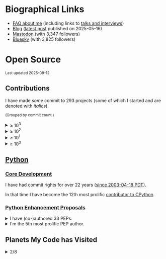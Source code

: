 # Biographical Links
- [FAQ about me](https://opensource.snarky.ca/About+Me/Frequently+Asked+Questions) (including links to [talks and interviews](https://opensource.snarky.ca/About+Me/Appearances))
- [Blog](https://snarky.ca) ([latest post](https://snarky.ca/unravelling-t-strings/) published on 2025-05-16)
- [Mastodon](https://mastodon.social/@brettcannon) (with 3,347 followers)
- [Bluesky](https://bsky.app/profile/snarky.ca) (with 3,825 followers)

# Open Source

<small>Last updated 2025-09-12.</small>

## Contributions

I have made _some_ commit to 293 projects (some of which I started and are denoted with *italics*).

<small>(Grouped by commit count.)</small>

<details><summary>&ge; 10<sup>3</sup></summary>

<ol>


<li><a href="https://github.com/python/cpython/commits?author=brettcannon">python/cpython</a></li>










































































































































































































































































































































































































































































































































































































</ol>

</details>

<details><summary>&ge; 10<sup>2</sup></summary>

<ol>




<li><a href="https://github.com/python/peps/commits?author=brettcannon">python/peps</a></li>



<li><a href="https://github.com/microsoft/vscode-python/commits?author=brettcannon">microsoft/vscode-python</a></li>



<li><i><a href="https://github.com/brettcannon/python-launcher/commits?author=brettcannon">brettcannon/python-launcher</a></i></li>



<li><a href="https://github.com/microsoft/vscode-jupyter/commits?author=brettcannon">microsoft/vscode-jupyter</a></li>



<li><i><a href="https://github.com/brettcannon/caniusepython3/commits?author=brettcannon">brettcannon/caniusepython3</a></i></li>



<li><a href="https://github.com/python/devguide/commits?author=brettcannon">python/devguide</a></li>



<li><a href="https://github.com/microsoft/Pyjion/commits?author=brettcannon">microsoft/Pyjion</a></li>



<li><i><a href="https://github.com/gidgethub/gidgethub/commits?author=brettcannon">gidgethub/gidgethub</a></i></li>



<li><i><a href="https://github.com/brettcannon/oplop/commits?author=brettcannon">brettcannon/oplop</a></i></li>



<li><i><a href="https://github.com/brettcannon/desugar/commits?author=brettcannon">brettcannon/desugar</a></i></li>



<li><i><a href="https://github.com/brettcannon/dotconfig/commits?author=brettcannon">brettcannon/dotconfig</a></i></li>



<li><a href="https://github.com/python/the-knights-who-say-ni/commits?author=brettcannon">python/the-knights-who-say-ni</a></li>



<li><i><a href="https://github.com/brettcannon/dotfiles/commits?author=brettcannon">brettcannon/dotfiles</a></i></li>



<li><a href="https://github.com/pypa/packaging/commits?author=brettcannon">pypa/packaging</a></li>



<li><i><a href="https://github.com/brettcannon/free-labour/commits?author=brettcannon">brettcannon/free-labour</a></i></li>



<li><i><a href="https://github.com/brettcannon/travelbrag/commits?author=brettcannon">brettcannon/travelbrag</a></i></li>



<li><i><a href="https://github.com/Which-Film/which-film.info/commits?author=brettcannon">Which-Film/which-film.info</a></i></li>








































































































































































































































































































































































































































































































































































</ol>

</details>

<details><summary>&ge; 10<sup>1</sup></summary>

<ol>






































<li><a href="https://github.com/microsoft/pvscbot/commits?author=brettcannon">microsoft/pvscbot</a></li>



<li><i><a href="https://github.com/brettcannon/mousebender/commits?author=brettcannon">brettcannon/mousebender</a></i></li>



<li><a href="https://github.com/python/importlib_resources/commits?author=brettcannon">python/importlib_resources</a></li>



<li><a href="https://github.com/PyCQA/modernize/commits?author=brettcannon">PyCQA/modernize</a></li>



<li><i><a href="https://github.com/brettcannon/release-often/commits?author=brettcannon">brettcannon/release-often</a></i></li>



<li><a href="https://github.com/python/bedevere/commits?author=brettcannon">python/bedevere</a></li>



<li><a href="https://github.com/python/devinabox/commits?author=brettcannon">python/devinabox</a></li>



<li><i><a href="https://github.com/brettcannon/WWBD/commits?author=brettcannon">brettcannon/WWBD</a></i></li>



<li><i><a href="https://github.com/brettcannon/trips-history/commits?author=brettcannon">brettcannon/trips-history</a></i></li>



<li><i><a href="https://github.com/brettcannon/microvenv/commits?author=brettcannon">brettcannon/microvenv</a></i></li>



<li><i><a href="https://github.com/brettcannon/pep425/commits?author=brettcannon">brettcannon/pep425</a></i></li>



<li><i><a href="https://github.com/brettcannon/check-for-changed-files/commits?author=brettcannon">brettcannon/check-for-changed-files</a></i></li>



<li><a href="https://github.com/pypa/packaging.python.org/commits?author=brettcannon">pypa/packaging.python.org</a></li>



<li><i><a href="https://github.com/brettcannon/py-pip/commits?author=brettcannon">brettcannon/py-pip</a></i></li>



<li><i><a href="https://github.com/brettcannon/cpython-wasi-build/commits?author=brettcannon">brettcannon/cpython-wasi-build</a></i></li>



<li><i><a href="https://github.com/brettcannon/python-azure-web-app-cookiecutter/commits?author=brettcannon">brettcannon/python-azure-web-app-cookiecutter</a></i></li>



<li><i><a href="https://github.com/brettcannon/stdlib-stats/commits?author=brettcannon">brettcannon/stdlib-stats</a></i></li>



<li><i><a href="https://github.com/brettcannon/mnfy/commits?author=brettcannon">brettcannon/mnfy</a></i></li>



<li><a href="https://github.com/microsoft/vscode-docs-archive/commits?author=brettcannon">microsoft/vscode-docs-archive</a></li>



<li><a href="https://github.com/dabeaz/curio/commits?author=brettcannon">dabeaz/curio</a></li>



<li><a href="https://github.com/microsoft/vscode-docs/commits?author=brettcannon">microsoft/vscode-docs</a></li>



<li><i><a href="https://github.com/brettcannon/sans-io/commits?author=brettcannon">brettcannon/sans-io</a></i></li>



<li><i><a href="https://github.com/brettcannon/modutil/commits?author=brettcannon">brettcannon/modutil</a></i></li>



<li><i><a href="https://github.com/brettcannon/time-clock/commits?author=brettcannon">brettcannon/time-clock</a></i></li>



<li><i><a href="https://github.com/brettcannon/flatten_filenames/commits?author=brettcannon">brettcannon/flatten_filenames</a></i></li>



<li><i><a href="https://github.com/brettcannon/find-duplicate-files/commits?author=brettcannon">brettcannon/find-duplicate-files</a></i></li>



<li><i><a href="https://github.com/brettcannon/riscv-harmony/commits?author=brettcannon">brettcannon/riscv-harmony</a></i></li>



<li><a href="https://github.com/elixir-lang/elixir-lang.github.com/commits?author=brettcannon">elixir-lang/elixir-lang.github.com</a></li>



<li><a href="https://github.com/uranusjr/packaging-metadata-comparisons/commits?author=brettcannon">uranusjr/packaging-metadata-comparisons</a></li>



<li><i><a href="https://github.com/brettcannon/basicenum/commits?author=brettcannon">brettcannon/basicenum</a></i></li>



<li><a href="https://github.com/angular/angular.js/commits?author=brettcannon">angular/angular.js</a></li>



<li><a href="https://github.com/pypa/setuptools/commits?author=brettcannon">pypa/setuptools</a></li>



<li><a href="https://github.com/python-trio/trio/commits?author=brettcannon">python-trio/trio</a></li>



<li><a href="https://github.com/dusty-phillips/rescript-zora/commits?author=brettcannon">dusty-phillips/rescript-zora</a></li>



<li><a href="https://github.com/python/core-workflow/commits?author=brettcannon">python/core-workflow</a></li>



<li><a href="https://github.com/microsoft/vscode-dev-containers/commits?author=brettcannon">microsoft/vscode-dev-containers</a></li>



<li><a href="https://github.com/microsoft/vscode-python-devicesimulator/commits?author=brettcannon">microsoft/vscode-python-devicesimulator</a></li>



<li><a href="https://github.com/Azure-Samples/Azure-MachineLearning-DataScience/commits?author=brettcannon">Azure-Samples/Azure-MachineLearning-DataScience</a></li>



<li><i><a href="https://github.com/brettcannon/record-type/commits?author=brettcannon">brettcannon/record-type</a></i></li>



<li><a href="https://github.com/Azure/msrest-for-python/commits?author=brettcannon">Azure/msrest-for-python</a></li>



<li><i><a href="https://github.com/brettcannon/pip-secure-install/commits?author=brettcannon">brettcannon/pip-secure-install</a></i></li>



<li><a href="https://github.com/python-hyper/uritemplate/commits?author=brettcannon">python-hyper/uritemplate</a></li>



<li><a href="https://github.com/microsoft/TypeScript-Handbook/commits?author=brettcannon">microsoft/TypeScript-Handbook</a></li>



<li><a href="https://github.com/emmatyping/python-wasm/commits?author=brettcannon">emmatyping/python-wasm</a></li>



<li><a href="https://github.com/Azure/msrestazure-for-python/commits?author=brettcannon">Azure/msrestazure-for-python</a></li>



<li><a href="https://github.com/pypa/distutils/commits?author=brettcannon">pypa/distutils</a></li>



<li><a href="https://github.com/python/buildmaster-config/commits?author=brettcannon">python/buildmaster-config</a></li>



<li><i><a href="https://github.com/brettcannon/defy-layout-scorer/commits?author=brettcannon">brettcannon/defy-layout-scorer</a></i></li>



<li><a href="https://github.com/orsenthil/cpython-hg-to-git/commits?author=brettcannon">orsenthil/cpython-hg-to-git</a></li>



<li><a href="https://selenic.com/repo/python-hglib/log?rev=brett%40python.org">python-hglib</a></li>




































































































































































































































































































































































































































































</ol>

</details>

<details><summary>&ge; 10<sup>0</sup></summary>

<ol>










































































































































<li><a href="https://github.com/python3statement/python3statement.github.io/commits?author=brettcannon">python3statement/python3statement.github.io</a></li>



<li><a href="https://github.com/benjaminp/six/commits?author=brettcannon">benjaminp/six</a></li>



<li><a href="https://github.com/python/steering-council/commits?author=brettcannon">python/steering-council</a></li>



<li><i><a href="https://github.com/brettcannon/importlib/commits?author=brettcannon">brettcannon/importlib</a></i></li>



<li><a href="https://github.com/beeware/toga/commits?author=brettcannon">beeware/toga</a></li>



<li><a href="https://github.com/dusty-phillips/match-variant/commits?author=brettcannon">dusty-phillips/match-variant</a></li>



<li><a href="https://github.com/JuliaLang/julia/commits?author=brettcannon">JuliaLang/julia</a></li>



<li><i><a href="https://github.com/brettcannon/choose-a-font.dev/commits?author=brettcannon">brettcannon/choose-a-font.dev</a></i></li>



<li><a href="https://github.com/microsoft/vscode-telemetry-extractor/commits?author=brettcannon">microsoft/vscode-telemetry-extractor</a></li>



<li><i><a href="https://github.com/brettcannon/nowhere-on-the-web/commits?author=brettcannon">brettcannon/nowhere-on-the-web</a></i></li>



<li><a href="https://github.com/microsoft/vscode-anaconda-extension-pack/commits?author=brettcannon">microsoft/vscode-anaconda-extension-pack</a></li>



<li><a href="https://github.com/lustre-labs/lustre/commits?author=brettcannon">lustre-labs/lustre</a></li>



<li><a href="https://github.com/eclipse-archived/ceylon-lang.org/commits?author=brettcannon">eclipse-archived/ceylon-lang.org</a></li>



<li><a href="https://github.com/rescript-lang/rescript-lang.org/commits?author=brettcannon">rescript-lang/rescript-lang.org</a></li>



<li><a href="https://github.com/python/blurb/commits?author=brettcannon">python/blurb</a></li>



<li><a href="https://github.com/python/cherry-picker/commits?author=brettcannon">python/cherry-picker</a></li>



<li><i><a href="https://github.com/brettcannon/porting-to-python-3-notebook/commits?author=brettcannon">brettcannon/porting-to-python-3-notebook</a></i></li>



<li><a href="https://github.com/Azure/azure-sdk-for-python/commits?author=brettcannon">Azure/azure-sdk-for-python</a></li>



<li><a href="https://github.com/openlawlibrary/pygls/commits?author=brettcannon">openlawlibrary/pygls</a></li>



<li><a href="https://github.com/micktwomey/pyiso8601/commits?author=brettcannon">micktwomey/pyiso8601</a></li>



<li><a href="https://github.com/python/cpython-devcontainers/commits?author=brettcannon">python/cpython-devcontainers</a></li>



<li><a href="https://github.com/python/planet/commits?author=brettcannon">python/planet</a></li>



<li><a href="https://github.com/python/typeshed/commits?author=brettcannon">python/typeshed</a></li>



<li><a href="https://github.com/rust-lang/rust/commits?author=brettcannon">rust-lang/rust</a></li>



<li><a href="https://github.com/microsoft/vscode/commits?author=brettcannon">microsoft/vscode</a></li>



<li><a href="https://github.com/WebAssembly/design/commits?author=brettcannon">WebAssembly/design</a></li>



<li><a href="https://github.com/aosabook/500lines/commits?author=brettcannon">aosabook/500lines</a></li>



<li><a href="https://github.com/pypa/pipenv/commits?author=brettcannon">pypa/pipenv</a></li>



<li><a href="https://github.com/Homebrew/homebrew-core/commits?author=brettcannon">Homebrew/homebrew-core</a></li>



<li><a href="https://github.com/Homebrew/legacy-homebrew/commits?author=brettcannon">Homebrew/legacy-homebrew</a></li>



<li><a href="https://github.com/github/gitignore/commits?author=brettcannon">github/gitignore</a></li>



<li><i><a href="https://github.com/brettcannon/vscode-zephyr-asdl/commits?author=brettcannon">brettcannon/vscode-zephyr-asdl</a></i></li>



<li><a href="https://github.com/cookiecutter/cookiecutter/commits?author=brettcannon">cookiecutter/cookiecutter</a></li>



<li><a href="https://github.com/square/dagger/commits?author=brettcannon">square/dagger</a></li>



<li><a href="https://github.com/vstinner/misc/commits?author=brettcannon">vstinner/misc</a></li>



<li><a href="https://github.com/python/psf-salt/commits?author=brettcannon">python/psf-salt</a></li>



<li><a href="https://github.com/sarugaku/resolvelib/commits?author=brettcannon">sarugaku/resolvelib</a></li>



<li><a href="https://github.com/dotnet/docs/commits?author=brettcannon">dotnet/docs</a></li>



<li><a href="https://github.com/Mariatta/github-bot-tutorial/commits?author=brettcannon">Mariatta/github-bot-tutorial</a></li>



<li><a href="https://github.com/microsoft/vscode-wiki/commits?author=brettcannon">microsoft/vscode-wiki</a></li>



<li><a href="https://github.com/thechangelog/show-notes/commits?author=brettcannon">thechangelog/show-notes</a></li>



<li><a href="https://github.com/micropython/micropython/commits?author=brettcannon">micropython/micropython</a></li>



<li><a href="https://github.com/jazzband/pip-tools/commits?author=brettcannon">jazzband/pip-tools</a></li>



<li><a href="https://github.com/badges/shields/commits?author=brettcannon">badges/shields</a></li>



<li><a href="https://github.com/inko-lang/inko/commits?author=brettcannon">inko-lang/inko</a></li>



<li><i><a href="https://github.com/brettcannon/cpython-wasi-buildbot/commits?author=brettcannon">brettcannon/cpython-wasi-buildbot</a></i></li>



<li><a href="https://github.com/beeware/beeware.github.io/commits?author=brettcannon">beeware/beeware.github.io</a></li>



<li><a href="https://github.com/vibora-io/vibora/commits?author=brettcannon">vibora-io/vibora</a></li>



<li><a href="https://github.com/python-hyper/h2/commits?author=brettcannon">python-hyper/h2</a></li>



<li><a href="https://github.com/wntrblm/nox/commits?author=brettcannon">wntrblm/nox</a></li>



<li><a href="https://github.com/astral-sh/ruff/commits?author=brettcannon">astral-sh/ruff</a></li>



<li><a href="https://github.com/microsoft/vscode-python-templates/commits?author=brettcannon">microsoft/vscode-python-templates</a></li>



<li><a href="https://github.com/beeware/liquid-demo/commits?author=brettcannon">beeware/liquid-demo</a></li>



<li><a href="https://github.com/microsoft/vscode-docker/commits?author=brettcannon">microsoft/vscode-docker</a></li>



<li><a href="https://github.com/dabeaz/ply/commits?author=brettcannon">dabeaz/ply</a></li>



<li><a href="https://github.com/aio-libs/aiohttp/commits?author=brettcannon">aio-libs/aiohttp</a></li>



<li><a href="https://github.com/bytecodealliance/wasmtime/commits?author=brettcannon">bytecodealliance/wasmtime</a></li>



<li><a href="https://github.com/microsoft/vscode-isort/commits?author=brettcannon">microsoft/vscode-isort</a></li>



<li><a href="https://github.com/larryhastings/appeal/commits?author=brettcannon">larryhastings/appeal</a></li>



<li><a href="https://github.com/microsoft/TypeScript-wiki/commits?author=brettcannon">microsoft/TypeScript-wiki</a></li>



<li><a href="https://github.com/rustwasm/book/commits?author=brettcannon">rustwasm/book</a></li>



<li><a href="https://github.com/riverscuomo/apps/commits?author=brettcannon">riverscuomo/apps</a></li>



<li><a href="https://github.com/huggingface/agents-course/commits?author=brettcannon">huggingface/agents-course</a></li>



<li><a href="https://github.com/ponylang/pony-tutorial/commits?author=brettcannon">ponylang/pony-tutorial</a></li>



<li><a href="https://github.com/conda/ceps/commits?author=brettcannon">conda/ceps</a></li>



<li><a href="https://github.com/conda/conda/commits?author=brettcannon">conda/conda</a></li>



<li><a href="https://github.com/pyscript/pyscript/commits?author=brettcannon">pyscript/pyscript</a></li>



<li><a href="https://github.com/gleam-lang/otp/commits?author=brettcannon">gleam-lang/otp</a></li>



<li><a href="https://github.com/moby/mobywebsite/commits?author=brettcannon">moby/mobywebsite</a></li>



<li><a href="https://github.com/MeeseeksBox/meeseeksbox.github.io/commits?author=brettcannon">MeeseeksBox/meeseeksbox.github.io</a></li>



<li><a href="https://github.com/kushaldas/pep582/commits?author=brettcannon">kushaldas/pep582</a></li>



<li><a href="https://github.com/asyncio-docs/asyncio-doc/commits?author=brettcannon">asyncio-docs/asyncio-doc</a></li>



<li><a href="https://github.com/microsoft/sql-server-samples/commits?author=brettcannon">microsoft/sql-server-samples</a></li>



<li><a href="https://github.com/MicrosoftDocs/visualstudio-docs/commits?author=brettcannon">MicrosoftDocs/visualstudio-docs</a></li>



<li><a href="https://github.com/progit/progit2/commits?author=brettcannon">progit/progit2</a></li>



<li><a href="https://github.com/python/typing/commits?author=brettcannon">python/typing</a></li>



<li><a href="https://github.com/jaraco/skeleton/commits?author=brettcannon">jaraco/skeleton</a></li>



<li><a href="https://github.com/python/core-sprint/commits?author=brettcannon">python/core-sprint</a></li>



<li><a href="https://github.com/WebAssembly/wasi-sdk/commits?author=brettcannon">WebAssembly/wasi-sdk</a></li>



<li><a href="https://github.com/gleam-lang/language-tour/commits?author=brettcannon">gleam-lang/language-tour</a></li>



<li><a href="https://github.com/bloodyowl/rescript-test/commits?author=brettcannon">bloodyowl/rescript-test</a></li>



<li><a href="https://github.com/MPOS/php-mpos/commits?author=brettcannon">MPOS/php-mpos</a></li>



<li><a href="https://github.com/pypa/flit/commits?author=brettcannon">pypa/flit</a></li>



<li><a href="https://github.com/python/pythonineducation.org/commits?author=brettcannon">python/pythonineducation.org</a></li>



<li><a href="https://github.com/kushaldas/pym/commits?author=brettcannon">kushaldas/pym</a></li>



<li><a href="https://github.com/microsoft/language-server-protocol/commits?author=brettcannon">microsoft/language-server-protocol</a></li>



<li><a href="https://github.com/python/python-docs-theme/commits?author=brettcannon">python/python-docs-theme</a></li>



<li><a href="https://github.com/microsoftarchive/msgraph-sdk-python/commits?author=brettcannon">microsoftarchive/msgraph-sdk-python</a></li>



<li><a href="https://github.com/matplotlib/matplotlib/commits?author=brettcannon">matplotlib/matplotlib</a></li>



<li><a href="https://github.com/buildout/buildout/commits?author=brettcannon">buildout/buildout</a></li>



<li><a href="https://github.com/fastapi/sqlmodel/commits?author=brettcannon">fastapi/sqlmodel</a></li>



<li><a href="https://github.com/python/pyperformance/commits?author=brettcannon">python/pyperformance</a></li>



<li><a href="https://github.com/django/django/">Django</a></li>



<li><a href="https://github.com/pablogsal/cpython_leaderboard/commits?author=brettcannon">pablogsal/cpython_leaderboard</a></li>



<li><a href="https://github.com/stellar-deprecated/docs/commits?author=brettcannon">stellar-deprecated/docs</a></li>



<li><a href="https://github.com/score-spec/spec/commits?author=brettcannon">score-spec/spec</a></li>



<li><a href="https://github.com/psf/fundable-packaging-improvements/commits?author=brettcannon">psf/fundable-packaging-improvements</a></li>



<li><a href="https://github.com/stellar/new-docs/commits?author=brettcannon">stellar/new-docs</a></li>



<li><a href="https://github.com/palantir/python-language-server/commits?author=brettcannon">palantir/python-language-server</a></li>



<li><a href="https://github.com/spotify/pedalboard/commits?author=brettcannon">spotify/pedalboard</a></li>



<li><a href="https://github.com/gitkraken/vscode-gitlens/commits?author=brettcannon">gitkraken/vscode-gitlens</a></li>



<li><a href="https://github.com/regebro/supporting-python-3/commits?author=brettcannon">regebro/supporting-python-3</a></li>



<li><a href="https://github.com/aurelia/documentation/commits?author=brettcannon">aurelia/documentation</a></li>



<li><a href="https://github.com/pyvideo/old-pyvideo/commits?author=brettcannon">pyvideo/old-pyvideo</a></li>



<li><a href="https://github.com/microsoft/vscode-pylint/commits?author=brettcannon">microsoft/vscode-pylint</a></li>



<li><a href="https://github.com/astral-sh/uv/commits?author=brettcannon">astral-sh/uv</a></li>



<li><a href="https://github.com/markshannon/faster-cpython/commits?author=brettcannon">markshannon/faster-cpython</a></li>



<li><a href="https://github.com/modelcontextprotocol/rust-sdk/commits?author=brettcannon">modelcontextprotocol/rust-sdk</a></li>



<li><i><a href="https://github.com/brettcannon/character-frequency/commits?author=brettcannon">brettcannon/character-frequency</a></i></li>



<li><a href="https://github.com/bagder/http2-explained/commits?author=brettcannon">bagder/http2-explained</a></li>



<li><a href="https://github.com/adafruit/Adafruit_CircuitPython_CircuitPlayground/commits?author=brettcannon">adafruit/Adafruit_CircuitPython_CircuitPlayground</a></li>



<li><a href="https://github.com/luabud/hello-vscodespaces/commits?author=brettcannon">luabud/hello-vscodespaces</a></li>



<li><a href="https://github.com/microsoft/vscode-extension-samples/commits?author=brettcannon">microsoft/vscode-extension-samples</a></li>



<li><a href="https://github.com/Devid-Ba/Text-adventure/commits?author=brettcannon">Devid-Ba/Text-adventure</a></li>



<li><a href="https://github.com/microsoftgraph/microsoft-graph-docs-contrib/commits?author=brettcannon">microsoftgraph/microsoft-graph-docs-contrib</a></li>



<li><a href="https://github.com/pypa/trove-classifiers/commits?author=brettcannon">pypa/trove-classifiers</a></li>



<li><a href="https://github.com/gleam-lang/website/commits?author=brettcannon">gleam-lang/website</a></li>



<li><a href="https://github.com/riverscuomo/new-albums/commits?author=brettcannon">riverscuomo/new-albums</a></li>



<li><a href="https://github.com/scikit-learn/scikit-learn/commits?author=brettcannon">scikit-learn/scikit-learn</a></li>



<li><a href="https://github.com/VSCodeVim/Vim/commits?author=brettcannon">VSCodeVim/Vim</a></li>



<li><a href="https://github.com/vega/ipyvega/commits?author=brettcannon">vega/ipyvega</a></li>



<li><i><a href="https://github.com/brettcannon/exercism-solutions/commits?author=brettcannon">brettcannon/exercism-solutions</a></i></li>



<li><a href="https://github.com/rust-lang/log/commits?author=brettcannon">rust-lang/log</a></li>



<li><a href="https://github.com/golang/go/commits?author=brettcannon">golang/go</a></li>



<li><a href="https://github.com/Fyrd/caniuse/commits?author=brettcannon">Fyrd/caniuse</a></li>



<li><a href="https://github.com/vscode-restructuredtext/vscode-restructuredtext/commits?author=brettcannon">vscode-restructuredtext/vscode-restructuredtext</a></li>



<li><a href="https://github.com/mozilla-services/konfig/commits?author=brettcannon">mozilla-services/konfig</a></li>



<li><a href="https://github.com/microsoft/python-sample-vscode-django-tutorial/commits?author=brettcannon">microsoft/python-sample-vscode-django-tutorial</a></li>



<li><a href="https://github.com/riscv-software-src/riscv-tests/commits?author=brettcannon">riscv-software-src/riscv-tests</a></li>



<li><a href="https://github.com/dusty-phillips/macabre/commits?author=brettcannon">dusty-phillips/macabre</a></li>



<li><a href="https://github.com/nayafia/nayafia/commits?author=brettcannon">nayafia/nayafia</a></li>



<li><a href="https://github.com/microsoft/PTVS/commits?author=brettcannon">microsoft/PTVS</a></li>



<li><a href="https://github.com/beeware/briefcase/commits?author=brettcannon">beeware/briefcase</a></li>



<li><a href="https://github.com/pypa/setuptools-scm/commits?author=brettcannon">pypa/setuptools-scm</a></li>



<li><a href="https://github.com/realpython/python-guide/commits?author=brettcannon">realpython/python-guide</a></li>



<li><a href="https://github.com/pypa/pipx/commits?author=brettcannon">pypa/pipx</a></li>



<li><a href="https://github.com/diogonfs/pyinit/commits?author=brettcannon">diogonfs/pyinit</a></li>



<li><a href="https://github.com/zwaldowski/match-label-action/commits?author=brettcannon">zwaldowski/match-label-action</a></li>



<li><a href="https://github.com/pyvideo/data/commits?author=brettcannon">pyvideo/data</a></li>



<li><a href="https://github.com/pypa/build/commits?author=brettcannon">pypa/build</a></li>



<li><a href="https://github.com/twisted/klein/commits?author=brettcannon">twisted/klein</a></li>



<li><a href="https://github.com/conda/conda-docs/commits?author=brettcannon">conda/conda-docs</a></li>



<li><a href="https://github.com/ansible/ansible/commits?author=brettcannon">ansible/ansible</a></li>



<li><a href="https://github.com/rocketreach/rocketreach_python/commits?author=brettcannon">rocketreach/rocketreach_python</a></li>



<li><a href="https://github.com/starship/starship/commits?author=brettcannon">starship/starship</a></li>



<li><a href="https://github.com/beeware/podium/commits?author=brettcannon">beeware/podium</a></li>



<li><a href="https://github.com/microsoftgraph/python-sample-pagination/commits?author=brettcannon">microsoftgraph/python-sample-pagination</a></li>



<li><a href="https://github.com/casey/just/commits?author=brettcannon">casey/just</a></li>



<li><a href="https://github.com/Azure/azure-functions-python-library/commits?author=brettcannon">Azure/azure-functions-python-library</a></li>



<li><a href="https://github.com/gleam-lang/gleam/commits?author=brettcannon">gleam-lang/gleam</a></li>



<li><a href="https://github.com/bungcip/better-toml/commits?author=brettcannon">bungcip/better-toml</a></li>



<li><a href="https://github.com/cometkim/rescript-vitest/commits?author=brettcannon">cometkim/rescript-vitest</a></li>



<li><a href="https://github.com/hynek/build-and-inspect-python-package/commits?author=brettcannon">hynek/build-and-inspect-python-package</a></li>



<li><a href="https://github.com/Homebrew/brew/commits?author=brettcannon">Homebrew/brew</a></li>



<li><a href="https://github.com/ericpalakovichcarr/pytest-pythonpath/commits?author=brettcannon">ericpalakovichcarr/pytest-pythonpath</a></li>



<li><a href="https://github.com/saschpe/mozilla-plugins/commits?author=brettcannon">saschpe/mozilla-plugins</a></li>



<li><a href="https://github.com/stellar/awesome-stellar/commits?author=brettcannon">stellar/awesome-stellar</a></li>



<li><a href="https://github.com/actions-rs/install/commits?author=brettcannon">actions-rs/install</a></li>



<li><a href="https://github.com/11ty/11ty-website/commits?author=brettcannon">11ty/11ty-website</a></li>



<li><a href="https://github.com/oauthlib/oauthlib/commits?author=brettcannon">oauthlib/oauthlib</a></li>



<li><a href="https://github.com/jupyter-book/mystmd.org/commits?author=brettcannon">jupyter-book/mystmd.org</a></li>



<li><a href="https://github.com/lorenzofox3/zora/commits?author=brettcannon">lorenzofox3/zora</a></li>



<li><a href="https://github.com/lustre-labs/ui/commits?author=brettcannon">lustre-labs/ui</a></li>



<li><a href="https://github.com/jupyter/notebook/commits?author=brettcannon">jupyter/notebook</a></li>



<li><a href="https://github.com/Azure/azure-cosmos-python/commits?author=brettcannon">Azure/azure-cosmos-python</a></li>



<li><a href="https://github.com/pycascades/welcome-wagon-2018/commits?author=brettcannon">pycascades/welcome-wagon-2018</a></li>



<li><a href="https://github.com/extism/extism/commits?author=brettcannon">extism/extism</a></li>



<li><a href="https://github.com/psf/black/commits?author=brettcannon">psf/black</a></li>



<li><a href="https://github.com/Enderchief/gleam-tools/commits?author=brettcannon">Enderchief/gleam-tools</a></li>



<li><a href="https://github.com/jupyter/jupyter.github.io/commits?author=brettcannon">jupyter/jupyter.github.io</a></li>



<li><a href="https://github.com/facebook/pyre-check/commits?author=brettcannon">facebook/pyre-check</a></li>



<li><a href="https://github.com/okken/pytest-srcpaths/commits?author=brettcannon">okken/pytest-srcpaths</a></li>



<li><a href="https://github.com/microsoft/vscode-tools-for-ai/commits?author=brettcannon">microsoft/vscode-tools-for-ai</a></li>



<li><a href="https://github.com/gleam-lang/erlang/commits?author=brettcannon">gleam-lang/erlang</a></li>



<li><a href="https://github.com/victor-o-silva/python-links-from-link-header/commits?author=brettcannon">victor-o-silva/python-links-from-link-header</a></li>



<li><a href="https://github.com/jupyterlab/jupyterlab/commits?author=brettcannon">jupyterlab/jupyterlab</a></li>



<li><a href="https://github.com/livebook-dev/livebook/commits?author=brettcannon">livebook-dev/livebook</a></li>



<li><a href="https://github.com/syl20bnr/spacemacs/commits?author=brettcannon">syl20bnr/spacemacs</a></li>



<li><a href="https://github.com/pyca/pyopenssl/commits?author=brettcannon">pyca/pyopenssl</a></li>



<li><a href="https://github.com/cardoe/stderrlog-rs/commits?author=brettcannon">cardoe/stderrlog-rs</a></li>



<li><a href="https://github.com/python/importlib_metadata/commits?author=brettcannon">python/importlib_metadata</a></li>



<li><a href="https://github.com/rust-lang/rustfmt/commits?author=brettcannon">rust-lang/rustfmt</a></li>



<li><a href="https://github.com/dotnet/aspire/commits?author=brettcannon">dotnet/aspire</a></li>



<li><a href="https://github.com/MagicStack/MagicPython/commits?author=brettcannon">MagicStack/MagicPython</a></li>



<li><a href="https://github.com/Lukasa/language-restructuredtext/commits?author=brettcannon">Lukasa/language-restructuredtext</a></li>



<li><a href="https://github.com/topazproject/topaz/commits?author=brettcannon">topazproject/topaz</a></li>



<li><a href="https://github.com/lpil/sqlight/commits?author=brettcannon">lpil/sqlight</a></li>



<li><a href="https://github.com/MicrosoftDocs/azure-docs/commits?author=brettcannon">MicrosoftDocs/azure-docs</a></li>



<li><a href="https://github.com/WebAssembly/component-model/commits?author=brettcannon">WebAssembly/component-model</a></li>



<li><a href="https://github.com/clearlydefined/website/commits?author=brettcannon">clearlydefined/website</a></li>



<li><a href="https://github.com/kushaldas/asaman/commits?author=brettcannon">kushaldas/asaman</a></li>



<li><a href="https://github.com/microsoft/debugpy/commits?author=brettcannon">microsoft/debugpy</a></li>



<li><a href="https://github.com/sphinx-doc/sphinx/commits?author=brettcannon">sphinx-doc/sphinx</a></li>



<li><a href="https://github.com/pdm-project/pdm/commits?author=brettcannon">pdm-project/pdm</a></li>



<li><a href="https://github.com/python/pythontestdotnet/commits?author=brettcannon">python/pythontestdotnet</a></li>



<li><a href="https://github.com/reubeno/brush/commits?author=brettcannon">reubeno/brush</a></li>



<li><a href="https://github.com/pypi/warehouse/commits?author=brettcannon">pypi/warehouse</a></li>



<li><a href="https://github.com/microsoft/az-partner-center-cli/commits?author=brettcannon">microsoft/az-partner-center-cli</a></li>



<li><a href="https://github.com/google/yapf/commits?author=brettcannon">google/yapf</a></li>



<li><a href="https://github.com/bitbldr/sprocket_docs/commits?author=brettcannon">bitbldr/sprocket_docs</a></li>



<li><a href="https://github.com/mesonbuild/meson/commits?author=brettcannon">mesonbuild/meson</a></li>



<li><a href="https://github.com/getsentry/responses/commits?author=brettcannon">getsentry/responses</a></li>



<li><a href="https://github.com/GraphQLGuide/book/commits?author=brettcannon">GraphQLGuide/book</a></li>



<li><a href="https://github.com/Azure/azure-cli/commits?author=brettcannon">Azure/azure-cli</a></li>



<li><a href="https://github.com/chhantyal/py3readiness/commits?author=brettcannon">chhantyal/py3readiness</a></li>



<li><a href="https://github.com/google/grumpy/commits?author=brettcannon">google/grumpy</a></li>



<li><a href="https://github.com/briandealwis/ferret/commits?author=brettcannon">briandealwis/ferret</a></li>



<li><a href="https://github.com/psf/webassembly/commits?author=brettcannon">psf/webassembly</a></li>



<li><a href="https://github.com/python-poetry/tomlkit/commits?author=brettcannon">python-poetry/tomlkit</a></li>



<li><a href="https://github.com/w3c/ServiceWorker/commits?author=brettcannon">w3c/ServiceWorker</a></li>



<li><a href="https://github.com/devcontainers/features/commits?author=brettcannon">devcontainers/features</a></li>



<li><a href="https://github.com/python/mypy/commits?author=brettcannon">python/mypy</a></li>



<li><a href="https://github.com/absurdia/absurdia-py/commits?author=brettcannon">absurdia/absurdia-py</a></li>



<li><a href="https://github.com/PyCQA/pyflakes/commits?author=brettcannon">PyCQA/pyflakes</a></li>



<li><a href="https://github.com/conda/conda-build/commits?author=brettcannon">conda/conda-build</a></li>



<li><a href="https://github.com/Quansight-Labs/free-threaded-compatibility/commits?author=brettcannon">Quansight-Labs/free-threaded-compatibility</a></li>



<li><a href="https://github.com/ebkalderon/tower-lsp/commits?author=brettcannon">ebkalderon/tower-lsp</a></li>



<li><a href="https://github.com/pytest-dev/pytest/commits?author=brettcannon">pytest-dev/pytest</a></li>



<li><a href="https://github.com/devcontainers/images/commits?author=brettcannon">devcontainers/images</a></li>



<li><a href="https://foss.heptapod.net/pypy/pypy/-/commit/fde2d9745a1cbce34b90d73c359a4b9ffa2ecaa9">PyPy</a></li>



<li><a href="https://github.com/tiran/defusedexpat/commit/549a2a0013537cc5f7a540db1d583f3e5c496cb3">defusedexpat</a></li>



<li><a href="https://github.com/libexpat/libexpat/commit/021ea9f68c5b64799a4fbbc32ab30e1df9fbe3b7">expat</a></li>



<li><a href="https://www.mercurial-scm.org/repo/hg/rev/33119d0252c1">Mercurial</a></li>



<li><a href="https://github.com/vim/vim/commit/c81e5e79a0f2f5c2ac1896fa51cbe47e2e2a8d97">vim</a></li>



<li><a href="https://gitlab.com/arkandos/smol/-/commit/13576dca5a88d0a8c6d957285e421cce6a4e664d">smol</a></li>


</ol>

</details>


## [Python](https://python.org)

### [Core Development](https://github.com/python/cpython)

I have had commit rights for over 22 years ([since 2003-04-18 PDT](https://github.com/python/cpython/commit/1e91d8eb030656386ef3a07e8a516683bea85610)).

In that time I have become the 12th most prolific [contributor to CPython](https://github.com/python/cpython/graphs/contributors).


### [Python Enhancement Proposals](https://peps.python.org)

<details>
<summary>I have (co-)authored 33 PEPs.</summary>

(Listed from oldest to newest, although I may have become a co-author post-creation.)

<table>

<thead>
<tr>
<th>#</th>
<th>Title</th>
<th>Status</th>
<th>Co-authors</th>
</tr>
</thead>

<tbody>


<tr>
<td><a href="https://peps.python.org/4">4</a></td>
<td>Deprecation of Standard Modules</td>
<td title="Active">🏃</td>
<td>Martin von Löwis</td>
</tr>

<tr>
<td><a href="https://peps.python.org/2">2</a></td>
<td>Procedure for Adding New Modules</td>
<td title="Active">🏃</td>
<td>Martijn Faassen</td>
</tr>

<tr>
<td><a href="https://peps.python.org/11">11</a></td>
<td>CPython platform support</td>
<td title="Active">🏃</td>
<td>Martin von Löwis</td>
</tr>

<tr>
<td><a href="https://peps.python.org/12">12</a></td>
<td>Sample reStructuredText PEP Template</td>
<td title="Active">🏃</td>
<td>David Goodger, Barry Warsaw</td>
</tr>

<tr>
<td><a href="https://peps.python.org/3100">3100</a></td>
<td>Miscellaneous Python 3.0 Plans</td>
<td title="Final">✅</td>
<td></td>
</tr>

<tr>
<td><a href="https://peps.python.org/339">339</a></td>
<td>Design of the CPython Compiler</td>
<td title="Withdrawn">🤦</td>
<td></td>
</tr>

<tr>
<td><a href="https://peps.python.org/348">348</a></td>
<td>Exception Reorganization for Python 3.0</td>
<td title="Rejected">❌</td>
<td></td>
</tr>

<tr>
<td><a href="https://peps.python.org/352">352</a></td>
<td>Required Superclass for Exceptions</td>
<td title="Final">✅</td>
<td>Guido van Rossum</td>
</tr>

<tr>
<td><a href="https://peps.python.org/360">360</a></td>
<td>Externally Maintained Packages</td>
<td title="Final">✅</td>
<td></td>
</tr>

<tr>
<td><a href="https://peps.python.org/362">362</a></td>
<td>Function Signature Object</td>
<td title="Final">✅</td>
<td>Jiwon Seo, Yury Selivanov, Larry Hastings</td>
</tr>

<tr>
<td><a href="https://peps.python.org/3108">3108</a></td>
<td>Standard Library Reorganization</td>
<td title="Final">✅</td>
<td></td>
</tr>

<tr>
<td><a href="https://peps.python.org/3113">3113</a></td>
<td>Removal of Tuple Parameter Unpacking</td>
<td title="Final">✅</td>
<td></td>
</tr>

<tr>
<td><a href="https://peps.python.org/3122">3122</a></td>
<td>Delineation of the main module</td>
<td title="Rejected">❌</td>
<td></td>
</tr>

<tr>
<td><a href="https://peps.python.org/374">374</a></td>
<td>Choosing a distributed VCS for the Python project</td>
<td title="Final">✅</td>
<td>Stephen J. Turnbull, Alexandre Vassalotti, Barry Warsaw, Dirkjan Ochtman</td>
</tr>

<tr>
<td><a href="https://peps.python.org/401">401</a></td>
<td>BDFL Retirement</td>
<td title="Rejected">❌</td>
<td>Barry Warsaw</td>
</tr>

<tr>
<td><a href="https://peps.python.org/3003">3003</a></td>
<td>Python Language Moratorium</td>
<td title="Final">✅</td>
<td>Jesse Noller, Guido van Rossum</td>
</tr>

<tr>
<td><a href="https://peps.python.org/399">399</a></td>
<td>Pure Python/C Accelerator Module Compatibility Requirements</td>
<td title="Final">✅</td>
<td></td>
</tr>

<tr>
<td><a href="https://peps.python.org/512">512</a></td>
<td>Migrating from hg.python.org to GitHub</td>
<td title="Final">✅</td>
<td></td>
</tr>

<tr>
<td><a href="https://peps.python.org/488">488</a></td>
<td>Elimination of PYO files</td>
<td title="Final">✅</td>
<td></td>
</tr>

<tr>
<td><a href="https://peps.python.org/518">518</a></td>
<td>Specifying Minimum Build System Requirements for Python Projects</td>
<td title="Final">✅</td>
<td>Nathaniel J. Smith, Donald Stufft</td>
</tr>

<tr>
<td><a href="https://peps.python.org/519">519</a></td>
<td>Adding a file system path protocol</td>
<td title="Final">✅</td>
<td>Koos Zevenhoven</td>
</tr>

<tr>
<td><a href="https://peps.python.org/523">523</a></td>
<td>Adding a frame evaluation API to CPython</td>
<td title="Final">✅</td>
<td>Dino Viehland</td>
</tr>

<tr>
<td><a href="https://peps.python.org/8001">8001</a></td>
<td>Python Governance Voting Process</td>
<td title="Final">✅</td>
<td>Christian Heimes, Donald Stufft, Eric Snow, Gregory P. Smith, Łukasz Langa, Mariatta, Nathaniel J. Smith, Pablo Galindo Salgado, Raymond Hettinger, Tal Einat, Tim Peters, Zachary Ware</td>
</tr>

<tr>
<td><a href="https://peps.python.org/594">594</a></td>
<td>Removing dead batteries from the standard library</td>
<td title="Final">✅</td>
<td>Christian Heimes</td>
</tr>

<tr>
<td><a href="https://peps.python.org/621">621</a></td>
<td>Storing project metadata in pyproject.toml</td>
<td title="Final">✅</td>
<td>Dustin Ingram, Paul Ganssle, Pradyun Gedam, Sébastien Eustace, Thomas Kluyver, Tzu-ping Chung</td>
</tr>

<tr>
<td><a href="https://peps.python.org/650">650</a></td>
<td>Specifying Installer Requirements for Python Projects</td>
<td title="Withdrawn">🤦</td>
<td>Vikram Jayanthi, Dustin Ingram</td>
</tr>

<tr>
<td><a href="https://peps.python.org/641">641</a></td>
<td>Using an underscore in the version portion of Python 3.10 compatibility tags</td>
<td title="Rejected">❌</td>
<td>Steve Dower, Barry Warsaw</td>
</tr>

<tr>
<td><a href="https://peps.python.org/665">665</a></td>
<td>A file format to list Python dependencies for reproducibility of an application</td>
<td title="Rejected">❌</td>
<td>Pradyun Gedam, Tzu-ping Chung</td>
</tr>

<tr>
<td><a href="https://peps.python.org/685">685</a></td>
<td>Comparison of extra names for optional distribution dependencies</td>
<td title="Final">✅</td>
<td></td>
</tr>

<tr>
<td><a href="https://peps.python.org/751">751</a></td>
<td>A file format to record Python dependencies for installation reproducibility</td>
<td title="Final">✅</td>
<td></td>
</tr>

<tr>
<td><a href="https://peps.python.org/758">758</a></td>
<td>Allow ``except`` and ``except*`` expressions without parentheses</td>
<td title="Final">✅</td>
<td>Pablo Galindo</td>
</tr>

<tr>
<td><a href="https://peps.python.org/760">760</a></td>
<td>No More Bare Excepts</td>
<td title="Withdrawn">🤦</td>
<td>Pablo Galindo</td>
</tr>

<tr>
<td><a href="https://peps.python.org/794">794</a></td>
<td>Import Name Metadata</td>
<td title="Accepted">👍</td>
<td></td>
</tr>


</tbody>
</table>

</details>

<details>
<summary>I'm the 5th most prolific PEP author.</summary>

<ol>

<li>Alyssa Coghlan (53)</li>

<li>Guido van Rossum (49)</li>

<li>Barry Warsaw (41)</li>

<li>Victor Stinner (34)</li>

<li><b><i>Brett Cannon (33)</i></b></li>

<li>Donald Stufft (21)</li>

<li>Petr Viktorin (20)</li>

<li>Martin von Löwis (17)</li>

<li>Łukasz Langa (15)</li>

<li>Nathaniel J. Smith (15)</li>

<li>Steve Dower (15)</li>

<li>Raymond Hettinger (14)</li>

<li>Antoine Pitrou (13)</li>

<li>Mark Shannon (12)</li>

<li>Eric Snow (12)</li>

<li>Georg Brandl (11)</li>

<li>Tim Peters (10)</li>

<li>A.M. Kuchling (10)</li>

<li>Marc-André Lemburg (9)</li>

<li>Paul Moore (9)</li>

<li>Yury Selivanov (8)</li>

<li>Larry Hastings (8)</li>

<li>Christian Heimes (8)</li>

<li>Ivan Levkivskyi (8)</li>

<li>Pradyun Gedam (8)</li>

<li>Ee Durbin (8)</li>

<li>Jeremy Hylton (7)</li>

<li>Thomas Wouters (7)</li>

<li>Moshe Zadka (7)</li>

<li>Benjamin Peterson (7)</li>

<li>Dustin Ingram (7)</li>

<li>Pablo Galindo (7)</li>

<li>Jelle Zijlstra (7)</li>

<li>William Woodruff (7)</li>

<li>David Goodger (6)</li>

<li>Ka-Ping Yee (6)</li>

<li>Jim J. Jewett (6)</li>

<li>Phillip J. Eby (6)</li>

<li>Daniel Holth (6)</li>

<li>Chris Angelico (6)</li>

<li>Inada Naoki (6)</li>

<li>Brandt Bucher (6)</li>

<li>Pablo Galindo Salgado (6)</li>

<li>Tzu-ping Chung (6)</li>

<li>Collin Winter (6)</li>

<li>Anthony Baxter (5)</li>

<li>Neil Schemenauer (5)</li>

<li>Skip Montanaro (5)</li>

<li>Ethan Furman (5)</li>

<li>Emma Harper Smith (5)</li>

<li>Talin (5)</li>

<li>Eric Traut (5)</li>

<li>Irit Katriel (5)</li>

<li>Paul Prescod (4)</li>

<li>Gregory Ewing (4)</li>

<li>Richard Jones (4)</li>

<li>Tarek Ziadé (4)</li>

<li>Carl Meyer (4)</li>

<li>Jukka Lehtosalo (4)</li>

<li>Thomas Kluyver (4)</li>

<li>Jeroen Demeyer (4)</li>

<li>Mariatta (4)</li>

<li>Lysandros Nikolaou (4)</li>

<li>Ofek Lev (4)</li>

<li>Pradeep Kumar Srinivasan (4)</li>

<li>Travis Oliphant (3)</li>

<li>Michel Pelletier (3)</li>

<li>Alex Martelli (3)</li>

<li>Michael Hudson (3)</li>

<li>Neal Norwitz (3)</li>

<li>Steven Bethard (3)</li>

<li>Armin Ronacher (3)</li>

<li>Carol Willing (3)</li>

<li>Eli Bendersky (3)</li>

<li>Eric V. Smith (3)</li>

<li>Steven D'Aprano (3)</li>

<li>Jeffrey Yasskin (3)</li>

<li>Batuhan Taskaya (3)</li>

<li>Filipe Laíns (3)</li>

<li>Erlend Egeberg Aasland (3)</li>

<li>James Hilton-Balfe (3)</li>

<li>Zac Hatfield-Dodds (3)</li>

<li>Shantanu Jain (3)</li>

<li>Sergey B Kirpichev (3)</li>

<li>Gregory P. Smith (3)</li>

<li>Facundo Tuesca (3)</li>

<li>Hugo van Kemenade (3)</li>

<li>Ewa Jodlowska (3)</li>

<li>Aahz (2)</li>

<li>Oleg Broytman (2)</li>

<li>Fred L. Drake (2)</li>

<li>Jr. (2)</li>

<li>David Ascher (2)</li>

<li>Greg Wilson (2)</li>

<li>Gordon McMillan (2)</li>

<li>Christopher A. Craig (2)</li>

<li>Clark C. Evans (2)</li>

<li>Greg Stein (2)</li>

<li>Magnus Lie Hetland (2)</li>

<li>Jack Jansen (2)</li>

<li>Vinay Sajip (2)</li>

<li>Mark Hammond (2)</li>

<li>Josiah Carlson (2)</li>

<li>Terry Reedy (2)</li>

<li>Facundo Batista (2)</li>

<li>Ben Finney (2)</li>

<li>Calvin Spealman (2)</li>

<li>Tim Delaney (2)</li>

<li>Jesse Noller (2)</li>

<li>Stephen J. Turnbull (2)</li>

<li>Dirkjan Ochtman (2)</li>

<li>Miro Hrončok (2)</li>

<li>Cameron Simpson (2)</li>

<li>Alex Gaynor (2)</li>

<li>Ronald Oussoren (2)</li>

<li>Trishank Karthik Kuppusamy (2)</li>

<li>Vladimir Diaz (2)</li>

<li>Marina Moore (2)</li>

<li>Justin Cappos (2)</li>

<li>Stefano Borini (2)</li>

<li>Stefan Behnel (2)</li>

<li>Ned Deily (2)</li>

<li>Alexander Belopolsky (2)</li>

<li>Nick Humrich (2)</li>

<li>Mark E. Haase (2)</li>

<li>Robert Collins (2)</li>

<li>Koos Zevenhoven (2)</li>

<li>Cory Benfield (2)</li>

<li>Marcel Plch (2)</li>

<li>Mario Corchero (2)</li>

<li>Geoffrey Thomas (2)</li>

<li>Maggie Moss (2)</li>

<li>Stéphane Bidoul (2)</li>

<li>Mark Mendoza (2)</li>

<li>Shannon Zhu (2)</li>

<li>Paul Ganssle (2)</li>

<li>Daniel F Moisset (2)</li>

<li>Tobias Kohn (2)</li>

<li>David Foster (2)</li>

<li>Tal Einat (2)</li>

<li>Adam Turner (2)</li>

<li>Steven Troxler (2)</li>

<li>Stan Ulbrych (2)</li>

<li>Erik De Bonte (2)</li>

<li>Sam Gross (2)</li>

<li>Ralf Gommers (2)</li>

<li>Savannah Ostrowski (2)</li>

<li>Hood Chatham (2)</li>

<li>Daniel Stutzbach (2)</li>

<li>Joe Carey (2)</li>

<li>Martijn Faassen (1)</li>

<li>The Python core team and community (1)</li>

<li>Paul Barrett (1)</li>

<li>Peter Schneider-Kamp (1)</li>

<li>Huaiyu Zhu (1)</li>

<li>Gregory Lielens (1)</li>

<li>Paul F. Dubois (1)</li>

<li>Sean Reifschneider (1)</li>

<li>Grant Griffin (1)</li>

<li>Jonathan Riehl (1)</li>

<li>Jason Petrone (1)</li>

<li>Frédéric B. Giacometti (1)</li>

<li>James C. Ahlstrom (1)</li>

<li>Jim Althoff (1)</li>

<li>Neil Hodgson (1)</li>

<li>Trent Mick (1)</li>

<li>David Eppstein (1)</li>

<li>Walter Dörwald (1)</li>

<li>Oren Tirosh (1)</li>

<li>Stepan Koltsov (1)</li>

<li>Scott Gilbert (1)</li>

<li>Thomas Heller (1)</li>

<li>Jeff Epler (1)</li>

<li>Just van Rossum (1)</li>

<li>Thomas Bellman (1)</li>

<li>Kevin Altis (1)</li>

<li>Dave Cole (1)</li>

<li>Andrew McNamara (1)</li>

<li>Cliff Wells (1)</li>

<li>Jack Diederich (1)</li>

<li>Peter Harris (1)</li>

<li>Roman Suzi (1)</li>

<li>Mike Meyer (1)</li>

<li>W Isaac Carroll (1)</li>

<li>Terence Way (1)</li>

<li>Steven Taschuk (1)</li>

<li>Kevin D. Smith (1)</li>

<li>Peter Astrand (1)</li>

<li>Samuele Pedroni (1)</li>

<li>Christian R. Reis (1)</li>

<li>Andrew McClelland (1)</li>

<li>Michael P. Dubner (1)</li>

<li>Micah Elliott (1)</li>

<li>Björn Lindqvist (1)</li>

<li>Jiwon Seo (1)</li>

<li>Ben North (1)</li>

<li>Lino Mastrodomenico (1)</li>

<li>Richard Oudkerk (1)</li>

<li>Alexandre Vassalotti (1)</li>

<li>Jervis Whitley (1)</li>

<li>Kerrick Staley (1)</li>

<li>Greg Slodkowicz (1)</li>

<li>Michael Foord (1)</li>

<li>Paul Colomiets (1)</li>

<li>Daniel Urban (1)</li>

<li>Benoit Bryon (1)</li>

<li>Lennart Regebro (1)</li>

<li>Todd Rovito (1)</li>

<li>Stefan Krah (1)</li>

<li>Holger Krekel (1)</li>

<li>Chris McDonough (1)</li>

<li>Joshua Landau (1)</li>

<li>Lukas Puehringer (1)</li>

<li>Joshua Lock (1)</li>

<li>Lois Anne DeLong (1)</li>

<li>Ben Hoyt (1)</li>

<li>Joseph Martinot-Lagarde (1)</li>

<li>Sebastian Kreft (1)</li>

<li>Charles-François Natali (1)</li>

<li>Christopher Barker (1)</li>

<li>Martin Teichmann (1)</li>

<li>Robert Kuska (1)</li>

<li>James Polley (1)</li>

<li>Ed Schofield (1)</li>

<li>Joseph Jevnik (1)</li>

<li>Mike G. Miller (1)</li>

<li>Robert T. McGibbon (1)</li>

<li>Serhiy Storchaka (1)</li>

<li>Dino Viehland (1)</li>

<li>Ryan Gonzalez (1)</li>

<li>Philip House (1)</li>

<li>Lisa Roach (1)</li>

<li>Tomáš Orsava (1)</li>

<li>Philipp Angerer (1)</li>

<li>Erik M. Bray (1)</li>

<li>Masayuki Yamamoto (1)</li>

<li>Markus Meskanen (1)</li>

<li>Julien Palard (1)</li>

<li>R David Murray (1)</li>

<li>Elvis Pranskevichus (1)</li>

<li>Eric N. Vander Weele (1)</li>

<li>Mark  Williams (1)</li>

<li>Kushal Das (1)</li>

<li>Michael Lee (1)</li>

<li>Michael J. Sullivan (1)</li>

<li>Till Varoquaux (1)</li>

<li>Konstantin Kashin (1)</li>

<li>Ezio Melotti (1)</li>

<li>Berker Peksag (1)</li>

<li>Damien George (1)</li>

<li>Philippe PRADOS (1)</li>

<li>Sumana Harihareswara (1)</li>

<li>Chris Jerdonek (1)</li>

<li>Dennis Sweeney (1)</li>

<li>Sébastien Eustace (1)</li>

<li>Laurie Opperman (1)</li>

<li>Arun Babu Neelicattu (1)</li>

<li>Philippe Ombredanne (1)</li>

<li>C.A.M. Gerlach (1)</li>

<li>Karolina Surma (1)</li>

<li>Matthew Rahtz (1)</li>

<li>Vincent Siles (1)</li>

<li>Vikram Jayanthi (1)</li>

<li>Ammar Askar (1)</li>

<li>Bernát Gábor (1)</li>

<li>Laura Creighton (1)</li>

<li>Tian Gao (1)</li>

<li>Matthias Klose (1)</li>

<li>Stefano Rivera (1)</li>

<li>Elana Hashman (1)</li>

<li>Graham Bleaney (1)</li>

<li>Taneli Hukkinen (1)</li>

<li>John Belmonte (1)</li>

<li>Eddie Elizondo (1)</li>

<li>Germán Méndez Bravo (1)</li>

<li>Cooper Lees (1)</li>

<li>Franek Magiera (1)</li>

<li>Joshua Xu (1)</li>

<li>Ken Jin (1)</li>

<li>Marta Gómez Macías (1)</li>

<li>Alice Purcell (1)</li>

<li>Fridolín Pokorný (1)</li>

<li>Joshua Cannon (1)</li>

<li>Amethyst Reese (1)</li>

<li>Rich Chiodo (1)</li>

<li>Sebastián Ramírez (1)</li>

<li>Zixuan James Li (1)</li>

<li>Russell Keith-Magee (1)</li>

<li>Joanna Jablonski (1)</li>

<li>Domenico Andreoli (1)</li>

<li>Carl Friedrich Bolz-Tereick (1)</li>

<li>Simon Cross (1)</li>

<li>Tim Felgentreff (1)</li>

<li>David Hewitt (1)</li>

<li>Wenzel Jakob (1)</li>

<li>Marc-Andre Lemburg (1)</li>

<li>Donghee Na (1)</li>

<li>Karl Nelson (1)</li>

<li>Stepan Sindelar (1)</li>

<li>David Woods (1)</li>

<li>Stephen Rosen (1)</li>

<li>Joshua Bambrick (1)</li>

<li>Malcolm Smith (1)</li>

<li>Adrian Garcia Badaracco (1)</li>

<li>Joop van de Pol (1)</li>

<li>Jim Baker (1)</li>

<li>Paul Everitt (1)</li>

<li>Koudai Aono (1)</li>

<li>Dave Peck (1)</li>

<li>Jarek Potiuk (1)</li>

<li>Gregory R. Warnes (1)</li>

<li>Seth Michael Larson (1)</li>

<li>Emily Morehouse-Valcarcel (1)</li>

<li>Alexis Challande (1)</li>

<li>Victorien Plot (1)</li>

<li>Michael Sarahan (1)</li>

<li>Eneg (1)</li>

<li>Matt Wozniski (1)</li>

<li>Ivona Stojanovic (1)</li>

<li>Seth Larson (1)</li>

<li>Thomas Robitaille (1)</li>

<li>Jonathan Dekhtiar (1)</li>

<li>Deb Nicholson (1)</li>

<li>Matt Page (1)</li>

<li>Klaus Zimmermann (1)</li>

<li>Peter Bierma (1)</li>

<li>Adam Hartz (1)</li>

<li>Erik Demaine (1)</li>

<li>László Kiss Kollár (1)</li>

<li>Tony Lownds (1)</li>

<li>Andre Roberge (1)</li>

<li>Jason Orendorff (1)</li>

<li>Mike Verdone (1)</li>

<li>Carl Banks (1)</li>

<li>Patrick Maupin (1)</li>

<li>Lie Ryan (1)</li>

<li>Matt Chisholm (1)</li>

<li>Atsuo Ishimoto (1)</li>

<li>Gerald Britton (1)</li>

<li>Peter Moody (1)</li>

<li>Eric Pruitt (1)</li>

<li>Charles R. McCreary (1)</li>

<li>Reid Kleckner (1)</li>

<li>Brian Quinlan (1)</li>

<li>Laurens Van Houtven (1)</li>

<li>Zachary Ware (1)</li>

<li>Doug Hellmann (1)</li>

<li>The PEP Editors (1)</li>


</details>

## Planets My Code has Visited

<details>
  <summary>2/8</summary>

- [ ] Mercury
- [ ] Venus
- [X] Earth
- [X] [Mars](https://linuxunplugged.com/396?t=2580)
- [ ] Jupiter
- [ ] Saturn
- [ ] Uranus
- [ ] Neptune

</details>
